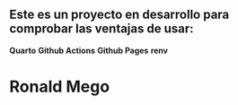 ## Este es un proyecto en desarrollo para comprobar las ventajas de usar:

**Quarto**
**Github Actions**
**Github Pages**
**renv**

# Ronald Mego